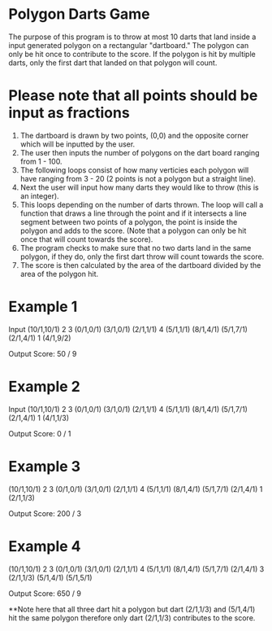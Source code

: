 # Polygon Darts Game
The purpose of this program is to throw at most 10 darts that land inside a input generated polygon on a rectangular "dartboard." 
The polygon can only be hit once to contribute to the score. If the polygon is hit by multiple darts, only the first dart that landed on that polygon will count.

# Please note that all points should be input as fractions
1. The dartboard is drawn by two points, (0,0) and the opposite corner which will be inputted by the user. 
2. The user then inputs the number of polygons on the dart board ranging from 1 - 100.
3. The following loops consist of how many verticies each polygon will have ranging from 3 - 20 (2 points is not a polygon but a straight line).
4. Next the user will input how many darts they would like to throw (this is an integer).
5. This loops depending on the number of darts thrown. The loop will call a function that draws a line through the point and if it intersects a line segment between two points of a polygon, the point is inside the polygon and adds to the score. (Note that a polygon can only be hit once that will count towards the score).
6. The program checks to make sure that no two darts land in the same polygon, if they do, only the first dart throw will count towards the score.
7. The score is then calculated by the area of the dartboard divided by the area of the polygon hit.

# Example 1
Input
(10/1,10/1)
2
3 (0/1,0/1) (3/1,0/1) (2/1,1/1)
4 (5/1,1/1) (8/1,4/1) (5/1,7/1) (2/1,4/1)
1
(4/1,9/2)

Output
Score: 50 / 9

# Example 2
Input
(10/1,10/1)
2
3 (0/1,0/1) (3/1,0/1) (2/1,1/1)
4 (5/1,1/1) (8/1,4/1) (5/1,7/1) (2/1,4/1)
1
(4/1,1/3)

Output
Score: 0 / 1

# Example 3
(10/1,10/1)
2
3 (0/1,0/1) (3/1,0/1) (2/1,1/1)
4 (5/1,1/1) (8/1,4/1) (5/1,7/1) (2/1,4/1)
1
(2/1,1/3)

Output
Score: 200 / 3

# Example 4
(10/1,10/1)
2
3 (0/1,0/1) (3/1,0/1) (2/1,1/1)
4 (5/1,1/1) (8/1,4/1) (5/1,7/1) (2/1,4/1)
3
(2/1,1/3)
(5/1,4/1)
(5/1,5/1)

Output
Score: 650 / 9

**Note here that all three dart hit a polygon but dart (2/1,1/3) and (5/1,4/1) hit the same polygon therefore only dart (2/1,1/3) contributes to the score.

